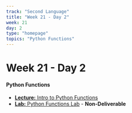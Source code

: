 ```yaml
---
track: "Second Language"
title: "Week 21 - Day 2"
week: 21
day: 2
type: "homepage"
topics: "Python Functions"
---
```



# Week 21 - Day 2

#### Python Functions
- [**Lecture:** Intro to Python Functions](/second-language/week-21/day-2/lecture-materials/intro-to-python-functions/)
- [**Lab:** Python Functions Lab](/second-language/week-21/day-2/labs/python-functions-lab/) - **Non-Deliverable**
